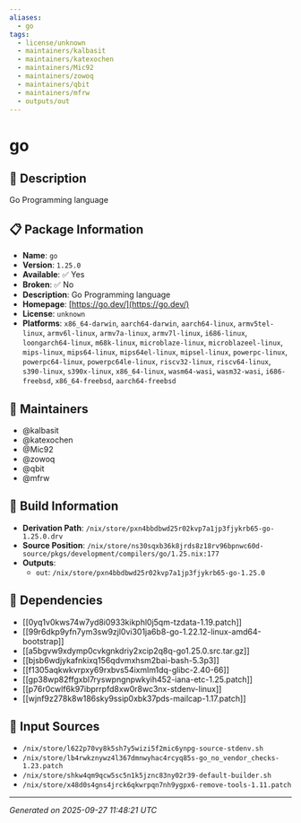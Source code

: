 ```yaml
---
aliases:
  - go
tags:
  - license/unknown
  - maintainers/kalbasit
  - maintainers/katexochen
  - maintainers/Mic92
  - maintainers/zowoq
  - maintainers/qbit
  - maintainers/mfrw
  - outputs/out
---
```


# go

## 📝 Description

Go Programming language

## 📋 Package Information

- **Name**: `go`
- **Version**: `1.25.0`
- **Available**: ✅ Yes
- **Broken**: ✅ No
- **Description**: Go Programming language
- **Homepage**: [https://go.dev/](https://go.dev/)
- **License**: `unknown`
- **Platforms**: `x86_64-darwin`, `aarch64-darwin`, `aarch64-linux`, `armv5tel-linux`, `armv6l-linux`, `armv7a-linux`, `armv7l-linux`, `i686-linux`, `loongarch64-linux`, `m68k-linux`, `microblaze-linux`, `microblazeel-linux`, `mips-linux`, `mips64-linux`, `mips64el-linux`, `mipsel-linux`, `powerpc-linux`, `powerpc64-linux`, `powerpc64le-linux`, `riscv32-linux`, `riscv64-linux`, `s390-linux`, `s390x-linux`, `x86_64-linux`, `wasm64-wasi`, `wasm32-wasi`, `i686-freebsd`, `x86_64-freebsd`, `aarch64-freebsd`
## 👥 Maintainers

- @kalbasit
- @katexochen
- @Mic92
- @zowoq
- @qbit
- @mfrw


## 🔧 Build Information

- **Derivation Path**: `/nix/store/pxn4bbdbwd25r02kvp7a1jp3fjykrb65-go-1.25.0.drv`
- **Source Position**: `/nix/store/ns30sqxb36k8jrds8z18rv96bpnwc60d-source/pkgs/development/compilers/go/1.25.nix:177`
- **Outputs**:
  - `out`:  `/nix/store/pxn4bbdbwd25r02kvp7a1jp3fjykrb65-go-1.25.0`

## 🔗 Dependencies

- [[0yq1v0kws74w7yd8i0933kikphl0j5qm-tzdata-1.19.patch]]
- [[99r6dkp9yfn7ym3sw9zjl0vi301ja6b8-go-1.22.12-linux-amd64-bootstrap]]
- [[a5bgvw9xdymp0cvkgnkdriy2xcip2q8q-go1.25.0.src.tar.gz]]
- [[bjsb6wdjykafnkixq156qdvmxhsm2bai-bash-5.3p3]]
- [[f1305aqkwkvrpxy69rxbvs54ixmlm1dq-glibc-2.40-66]]
- [[gp38wp82ffgxbl7ryswpngnpwkyih452-iana-etc-1.25.patch]]
- [[p76r0cwlf6k97ibprrpfd8xw0r8wc3nx-stdenv-linux]]
- [[wjnf9z278k8w186sky9ssip0xbk37pds-mailcap-1.17.patch]]

## 📁 Input Sources

- `/nix/store/l622p70vy8k5sh7y5wizi5f2mic6ynpg-source-stdenv.sh`
- `/nix/store/lb4rwkznywz4l367dmnwyhac4rcyq85s-go_no_vendor_checks-1.23.patch`
- `/nix/store/shkw4qm9qcw5sc5n1k5jznc83ny02r39-default-builder.sh`
- `/nix/store/x48d0s4gns4jrck6qkwrpqn7nh9ygpx6-remove-tools-1.11.patch`

---
*Generated on 2025-09-27 11:48:21 UTC*
